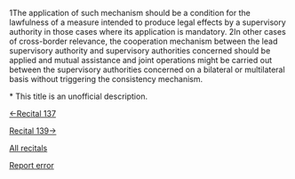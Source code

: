 
1The application of such mechanism should be a condition for the lawfulness of a measure intended to produce legal effects by a supervisory authority in those cases where its application is mandatory. 2In other cases of cross-border relevance, the cooperation mechanism between the lead supervisory authority and supervisory authorities concerned should be applied and mutual assistance and joint operations might be carried out between the supervisory authorities concerned on a bilateral or multilateral basis without triggering the consistency mechanism.


\* This title is an unofficial description.




[←Recital 137](https://gdpr-info.eu/recitals/no-137/ "137 - Provisional Measures")


[Recital 139→](https://gdpr-info.eu/recitals/no-139/ "139 - European Data Protection Board")


[All recitals](https://gdpr-info.eu/recitals/)

[Report error](https://gdpr-info.eu/gf/?TB_iframe=true&height=306 "Your message")

